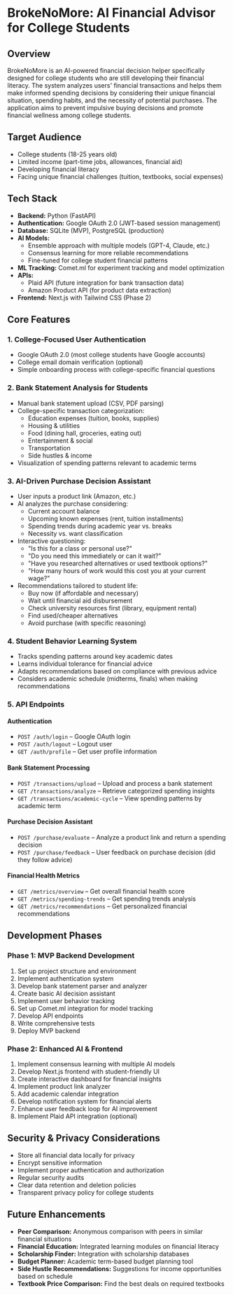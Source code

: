 # BrokeNoMore: AI Financial Advisor for College Students

## Overview
BrokeNoMore is an AI-powered financial decision helper specifically designed for college students who are still developing their financial literacy. The system analyzes users' financial transactions and helps them make informed spending decisions by considering their unique financial situation, spending habits, and the necessity of potential purchases. The application aims to prevent impulsive buying decisions and promote financial wellness among college students.

## Target Audience
- College students (18-25 years old)
- Limited income (part-time jobs, allowances, financial aid)
- Developing financial literacy
- Facing unique financial challenges (tuition, textbooks, social expenses)

## Tech Stack
- **Backend:** Python (FastAPI)
- **Authentication:** Google OAuth 2.0 (JWT-based session management)
- **Database:** SQLite (MVP), PostgreSQL (production)
- **AI Models:** 
  - Ensemble approach with multiple models (GPT-4, Claude, etc.)
  - Consensus learning for more reliable recommendations
  - Fine-tuned for college student financial patterns
- **ML Tracking:** Comet.ml for experiment tracking and model optimization
- **APIs:**
  - Plaid API (future integration for bank transaction data)
  - Amazon Product API (for product data extraction)
- **Frontend:** Next.js with Tailwind CSS (Phase 2)

## Core Features

### 1. **College-Focused User Authentication**
- Google OAuth 2.0 (most college students have Google accounts)
- College email domain verification (optional)
- Simple onboarding process with college-specific financial questions

### 2. **Bank Statement Analysis for Students**
- Manual bank statement upload (CSV, PDF parsing)
- College-specific transaction categorization:
  - Education expenses (tuition, books, supplies)
  - Housing & utilities
  - Food (dining hall, groceries, eating out)
  - Entertainment & social
  - Transportation
  - Side hustles & income
- Visualization of spending patterns relevant to academic terms

### 3. **AI-Driven Purchase Decision Assistant**
- User inputs a product link (Amazon, etc.)
- AI analyzes the purchase considering:
  - Current account balance
  - Upcoming known expenses (rent, tuition installments)
  - Spending trends during academic year vs. breaks
  - Necessity vs. want classification
- Interactive questioning:
  - "Is this for a class or personal use?"
  - "Do you need this immediately or can it wait?"
  - "Have you researched alternatives or used textbook options?"
  - "How many hours of work would this cost you at your current wage?"
- Recommendations tailored to student life:
  - Buy now (if affordable and necessary)
  - Wait until financial aid disbursement
  - Check university resources first (library, equipment rental)
  - Find used/cheaper alternatives
  - Avoid purchase (with specific reasoning)

### 4. **Student Behavior Learning System**
- Tracks spending patterns around key academic dates
- Learns individual tolerance for financial advice
- Adapts recommendations based on compliance with previous advice
- Considers academic schedule (midterms, finals) when making recommendations

### 5. **API Endpoints**

#### **Authentication**
- `POST /auth/login` – Google OAuth login
- `POST /auth/logout` – Logout user
- `GET /auth/profile` – Get user profile information

#### **Bank Statement Processing**
- `POST /transactions/upload` – Upload and process a bank statement
- `GET /transactions/analyze` – Retrieve categorized spending insights
- `GET /transactions/academic-cycle` – View spending patterns by academic term

#### **Purchase Decision Assistant**
- `POST /purchase/evaluate` – Analyze a product link and return a spending decision
- `POST /purchase/feedback` – User feedback on purchase decision (did they follow advice)

#### **Financial Health Metrics**
- `GET /metrics/overview` – Get overall financial health score
- `GET /metrics/spending-trends` – Get spending trends analysis
- `GET /metrics/recommendations` – Get personalized financial recommendations

## Development Phases

### Phase 1: MVP Backend Development
1. Set up project structure and environment
2. Implement authentication system
3. Develop bank statement parser and analyzer
4. Create basic AI decision assistant
5. Implement user behavior tracking
6. Set up Comet.ml integration for model tracking
7. Develop API endpoints
8. Write comprehensive tests
9. Deploy MVP backend

### Phase 2: Enhanced AI & Frontend
1. Implement consensus learning with multiple AI models
2. Develop Next.js frontend with student-friendly UI
3. Create interactive dashboard for financial insights
4. Implement product link analyzer
5. Add academic calendar integration
6. Develop notification system for financial alerts
7. Enhance user feedback loop for AI improvement
8. Implement Plaid API integration (optional)

## Security & Privacy Considerations
- Store all financial data locally for privacy
- Encrypt sensitive information
- Implement proper authentication and authorization
- Regular security audits
- Clear data retention and deletion policies
- Transparent privacy policy for college students

## Future Enhancements
- **Peer Comparison:** Anonymous comparison with peers in similar financial situations
- **Financial Education:** Integrated learning modules on financial literacy
- **Scholarship Finder:** Integration with scholarship databases
- **Budget Planner:** Academic term-based budget planning tool
- **Side Hustle Recommendations:** Suggestions for income opportunities based on schedule
- **Textbook Price Comparison:** Find the best deals on required textbooks